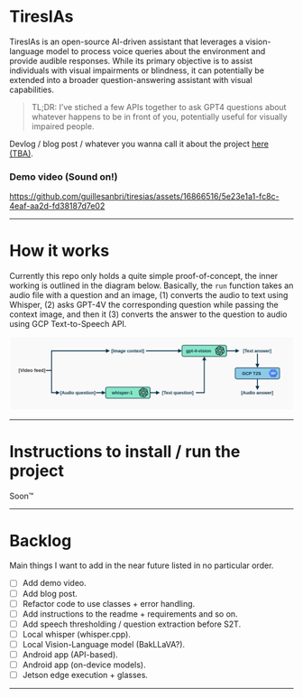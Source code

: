 # TiresIAs

TiresIAs is an open-source AI-driven assistant that leverages a vision-language model to process voice queries about the environment and provide audible responses. While its primary objective is to assist individuals with visual impairments or blindness, it can potentially be extended into a broader question-answering assistant with visual capabilities.

> TL;DR: I’ve stiched a few APIs together to ask GPT4 questions about whatever happens to be in front of you, potentially useful for visually impaired people.

Devlog / blog post / whatever you wanna call it about the project [here (TBA)]().

### Demo video (Sound on!)

https://github.com/guillesanbri/tiresias/assets/16866516/5e23e1a1-fc8c-4eaf-aa2d-fd38187d7e02



---

# How it works
Currently this repo only holds a quite simple proof-of-concept, the inner working is outlined in the diagram below. Basically, the `run` function takes an audio file with a question and an image, (1) converts the audio to text using Whisper, (2) asks GPT-4V the corresponding question while passing the context image, and then it (3) converts the answer to the question to audio using GCP Text-to-Speech API.

![Workflow of the initial proof of concept for TiresIAs.](drawio/poc_flow.png)

---

# Instructions to install / run the project
Soon™️

---

# Backlog
Main things I want to add in the near future listed in no particular order.

- [ ] Add demo video.
- [ ] Add blog post.
- [ ] Refactor code to use classes + error handling.
- [ ] Add instructions to the readme + requirements and so on.
- [ ] Add speech thresholding / question extraction before S2T.
- [ ] Local whisper (whisper.cpp).
- [ ] Local Vision-Language model (BakLLaVA?).
- [ ] Android app (API-based).
- [ ] Android app (on-device models).
- [ ] Jetson edge execution + glasses.

---
